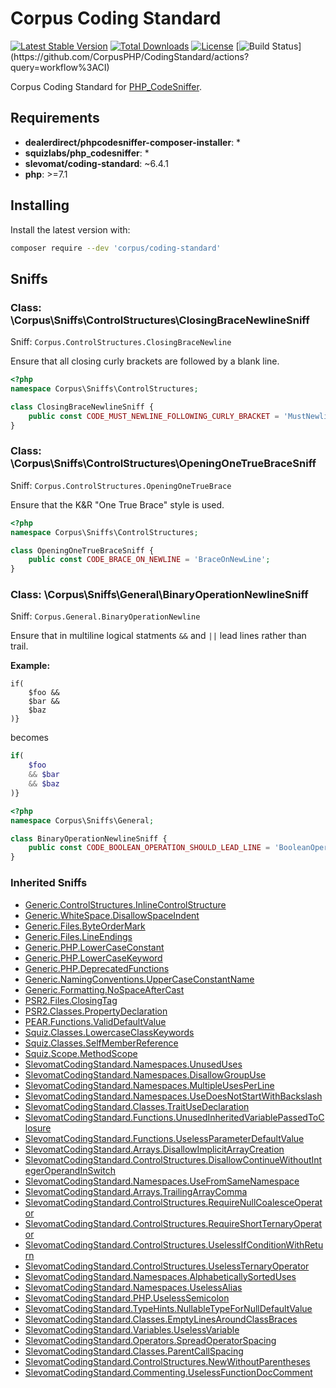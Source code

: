 # Corpus Coding Standard

[![Latest Stable Version](https://poser.pugx.org/corpus/coding-standard/version)](https://packagist.org/packages/corpus/coding-standard)
[![Total Downloads](https://poser.pugx.org/corpus/coding-standard/downloads)](https://packagist.org/packages/corpus/coding-standard)
[![License](https://poser.pugx.org/corpus/coding-standard/license)](https://packagist.org/packages/corpus/coding-standard)
[![Build Status](https://github.com/CorpusPHP/CodingStandard/workflows/CI/badge.svg?)](https://github.com/CorpusPHP/CodingStandard/actions?query=workflow%3ACI)


Corpus Coding Standard for [PHP_CodeSniffer](https://github.com/squizlabs/PHP_CodeSniffer).

## Requirements

- **dealerdirect/phpcodesniffer-composer-installer**: *
- **squizlabs/php_codesniffer**: *
- **slevomat/coding-standard**: ~6.4.1
- **php**: >=7.1

## Installing

Install the latest version with:

```bash
composer require --dev 'corpus/coding-standard'
```

## Sniffs

### Class: \Corpus\Sniffs\ControlStructures\ClosingBraceNewlineSniff

Sniff: `Corpus.ControlStructures.ClosingBraceNewline`

Ensure that all closing curly brackets are followed by a blank line.

```php
<?php
namespace Corpus\Sniffs\ControlStructures;

class ClosingBraceNewlineSniff {
	public const CODE_MUST_NEWLINE_FOLLOWING_CURLY_BRACKET = 'MustNewlineFollowingCurlyBracket';
}
```

### Class: \Corpus\Sniffs\ControlStructures\OpeningOneTrueBraceSniff

Sniff: `Corpus.ControlStructures.OpeningOneTrueBrace`

Ensure that the K&R "One True Brace" style is used.

```php
<?php
namespace Corpus\Sniffs\ControlStructures;

class OpeningOneTrueBraceSniff {
	public const CODE_BRACE_ON_NEWLINE = 'BraceOnNewLine';
}
```

### Class: \Corpus\Sniffs\General\BinaryOperationNewlineSniff

Sniff: `Corpus.General.BinaryOperationNewline`

Ensure that in multiline logical statments `&&` and `||` lead lines rather than trail.

**Example:**

```
if(
    $foo &&
    $bar &&
    $baz
)}
```

becomes

```php
if(
    $foo
    && $bar
    && $baz
)}
```

```php
<?php
namespace Corpus\Sniffs\General;

class BinaryOperationNewlineSniff {
	public const CODE_BOOLEAN_OPERATION_SHOULD_LEAD_LINE = 'BooleanOperationShouldLeadLine';
}
```

### Inherited Sniffs

- [Generic.ControlStructures.InlineControlStructure](https://github.com/squizlabs/PHP_CodeSniffer/blob/master/src/Standards/Generic/Sniffs/ControlStructures/InlineControlStructureSniff.php)  
- [Generic.WhiteSpace.DisallowSpaceIndent](https://github.com/squizlabs/PHP_CodeSniffer/blob/master/src/Standards/Generic/Sniffs/WhiteSpace/DisallowSpaceIndentSniff.php)  
- [Generic.Files.ByteOrderMark](https://github.com/squizlabs/PHP_CodeSniffer/blob/master/src/Standards/Generic/Sniffs/Files/ByteOrderMarkSniff.php)  
- [Generic.Files.LineEndings](https://github.com/squizlabs/PHP_CodeSniffer/blob/master/src/Standards/Generic/Sniffs/Files/LineEndingsSniff.php)  
- [Generic.PHP.LowerCaseConstant](https://github.com/squizlabs/PHP_CodeSniffer/blob/master/src/Standards/Generic/Sniffs/PHP/LowerCaseConstantSniff.php)  
- [Generic.PHP.LowerCaseKeyword](https://github.com/squizlabs/PHP_CodeSniffer/blob/master/src/Standards/Generic/Sniffs/PHP/LowerCaseKeywordSniff.php)  
- [Generic.PHP.DeprecatedFunctions](https://github.com/squizlabs/PHP_CodeSniffer/blob/master/src/Standards/Generic/Sniffs/PHP/DeprecatedFunctionsSniff.php)  
- [Generic.NamingConventions.UpperCaseConstantName](https://github.com/squizlabs/PHP_CodeSniffer/blob/master/src/Standards/Generic/Sniffs/NamingConventions/UpperCaseConstantNameSniff.php)  
- [Generic.Formatting.NoSpaceAfterCast](https://github.com/squizlabs/PHP_CodeSniffer/blob/master/src/Standards/Generic/Sniffs/Formatting/NoSpaceAfterCastSniff.php)  
- [PSR2.Files.ClosingTag](https://github.com/squizlabs/PHP_CodeSniffer/blob/master/src/Standards/PSR2/Sniffs/Files/ClosingTagSniff.php)  
- [PSR2.Classes.PropertyDeclaration](https://github.com/squizlabs/PHP_CodeSniffer/blob/master/src/Standards/PSR2/Sniffs/Classes/PropertyDeclarationSniff.php)  
- [PEAR.Functions.ValidDefaultValue](https://github.com/squizlabs/PHP_CodeSniffer/blob/master/src/Standards/PEAR/Sniffs/Functions/ValidDefaultValueSniff.php)  
- [Squiz.Classes.LowercaseClassKeywords](https://github.com/squizlabs/PHP_CodeSniffer/blob/master/src/Standards/Squiz/Sniffs/Classes/LowercaseClassKeywordsSniff.php)  
- [Squiz.Classes.SelfMemberReference](https://github.com/squizlabs/PHP_CodeSniffer/blob/master/src/Standards/Squiz/Sniffs/Classes/SelfMemberReferenceSniff.php)  
- [Squiz.Scope.MethodScope](https://github.com/squizlabs/PHP_CodeSniffer/blob/master/src/Standards/Squiz/Sniffs/Scope/MethodScopeSniff.php)  
- [SlevomatCodingStandard.Namespaces.UnusedUses](https://github.com/slevomat/coding-standard/blob/master/README.md#slevomatcodingstandardnamespacesunuseduses-)  
- [SlevomatCodingStandard.Namespaces.DisallowGroupUse](https://github.com/slevomat/coding-standard/blob/master/README.md#slevomatcodingstandardnamespacesdisallowgroupuse)  
- [SlevomatCodingStandard.Namespaces.MultipleUsesPerLine](https://github.com/slevomat/coding-standard/blob/master/README.md#slevomatcodingstandardnamespacesmultipleusesperline)  
- [SlevomatCodingStandard.Namespaces.UseDoesNotStartWithBackslash](https://github.com/slevomat/coding-standard/blob/master/README.md#slevomatcodingstandardnamespacesusedoesnotstartwithbackslash-)  
- [SlevomatCodingStandard.Classes.TraitUseDeclaration](https://github.com/slevomat/coding-standard/blob/master/README.md#slevomatcodingstandardclassestraitusedeclaration-)  
- [SlevomatCodingStandard.Functions.UnusedInheritedVariablePassedToClosure](https://github.com/slevomat/coding-standard/blob/master/README.md#slevomatcodingstandardfunctionsunusedinheritedvariablepassedtoclosure-)  
- [SlevomatCodingStandard.Functions.UselessParameterDefaultValue](https://github.com/slevomat/coding-standard/blob/master/README.md#slevomatcodingstandardfunctionsuselessparameterdefaultvalue-)  
- [SlevomatCodingStandard.Arrays.DisallowImplicitArrayCreation](https://github.com/slevomat/coding-standard/blob/master/README.md#slevomatcodingstandardarraysdisallowimplicitarraycreation)  
- [SlevomatCodingStandard.ControlStructures.DisallowContinueWithoutIntegerOperandInSwitch](https://github.com/slevomat/coding-standard/blob/master/README.md#slevomatcodingstandardcontrolstructuresdisallowcontinuewithoutintegeroperandinswitch-)  
- [SlevomatCodingStandard.Namespaces.UseFromSameNamespace](https://github.com/slevomat/coding-standard/blob/master/README.md#slevomatcodingstandardnamespacesusefromsamenamespace-)  
- [SlevomatCodingStandard.Arrays.TrailingArrayComma](https://github.com/slevomat/coding-standard/blob/master/README.md#slevomatcodingstandardarraystrailingarraycomma-)  
- [SlevomatCodingStandard.ControlStructures.RequireNullCoalesceOperator](https://github.com/slevomat/coding-standard/blob/master/README.md#slevomatcodingstandardcontrolstructuresrequirenullcoalesceoperator-)  
- [SlevomatCodingStandard.ControlStructures.RequireShortTernaryOperator](https://github.com/slevomat/coding-standard/blob/master/README.md#slevomatcodingstandardcontrolstructuresrequireshortternaryoperator-)  
- [SlevomatCodingStandard.ControlStructures.UselessIfConditionWithReturn](https://github.com/slevomat/coding-standard/blob/master/README.md#slevomatcodingstandardcontrolstructuresuselessifconditionwithreturn-)  
- [SlevomatCodingStandard.ControlStructures.UselessTernaryOperator](https://github.com/slevomat/coding-standard/blob/master/README.md#slevomatcodingstandardcontrolstructuresuselessternaryoperator-)  
- [SlevomatCodingStandard.Namespaces.AlphabeticallySortedUses](https://github.com/slevomat/coding-standard/blob/master/README.md#slevomatcodingstandardnamespacesalphabeticallysorteduses-)  
- [SlevomatCodingStandard.Namespaces.UselessAlias](https://github.com/slevomat/coding-standard/blob/master/README.md#slevomatcodingstandardnamespacesuselessalias-)  
- [SlevomatCodingStandard.PHP.UselessSemicolon](https://github.com/slevomat/coding-standard/blob/master/README.md#slevomatcodingstandardphpuselesssemicolon-)  
- [SlevomatCodingStandard.TypeHints.NullableTypeForNullDefaultValue](https://github.com/slevomat/coding-standard/blob/master/README.md#slevomatcodingstandardtypehintsnullabletypefornulldefaultvalue-)  
- [SlevomatCodingStandard.Classes.EmptyLinesAroundClassBraces](https://github.com/slevomat/coding-standard/blob/master/README.md#slevomatcodingstandardclassesemptylinesaroundclassbraces-)  
- [SlevomatCodingStandard.Variables.UselessVariable](https://github.com/slevomat/coding-standard/blob/master/README.md#slevomatcodingstandardvariablesuselessvariable-)  
- [SlevomatCodingStandard.Operators.SpreadOperatorSpacing](https://github.com/slevomat/coding-standard/blob/master/README.md#slevomatcodingstandardoperatorsspreadoperatorspacing-)  
- [SlevomatCodingStandard.Classes.ParentCallSpacing](https://github.com/slevomat/coding-standard/blob/master/README.md#slevomatcodingstandardclassesparentcallspacing-)  
- [SlevomatCodingStandard.ControlStructures.NewWithoutParentheses](https://github.com/slevomat/coding-standard/blob/master/README.md#slevomatcodingstandardcontrolstructuresnewwithoutparentheses-)  
- [SlevomatCodingStandard.Commenting.UselessFunctionDocComment](https://github.com/slevomat/coding-standard/blob/master/README.md#slevomatcodingstandardcommentinguselessfunctiondoccomment-)